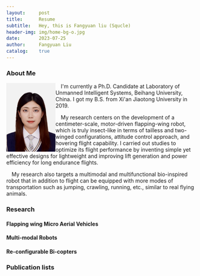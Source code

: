 ```yaml
---
layout:     post
title:      Resume
subtitle:   Hey, this is Fangyuan liu (Squcle)
header-img: img/home-bg-o.jpg
date:       2023-07-25
author:     Fangyuan Liu
catalog:    true
---
```


### About Me
<div>
<img align="left" src="/img/photo.png" style="zoom:30%"/>

&ensp;&ensp;I'm currently a Ph.D. Candidate at Laboratory of Unmanned Intelligent Systems, Beihang University, China. I got my B.S. from Xi'an Jiaotong University in 2019.  

&ensp;&ensp;My research centers on the development of a centimeter-scale, motor-driven flapping-wing robot, which is truly insect-like in terms of tailless and two-winged configurations, attitude control approach, and hovering flight capability. I carried out studies to optimize its flight performance by inventing simple yet effective designs for lightweight and improving lift generation and power efficiency for long endurance flights.  

&ensp;&ensp;My research also targets a multimodal and multifunctional bio-inspired robot that in addition to flight can be equipped with more modes of transportation such as jumping, crawling, running, etc., similar to real flying animals.  
</div>

### Research
#### Flapping wing Micro Aerial Vehicles

#### Multi-modal Robots

#### Re-configurable Bi-copters

### Publication lists

